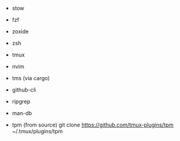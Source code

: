 - stow
- fzf
- zoxide
- zsh
- tmux
- nvim
- tms (via cargo)
- github-cli
- ripgrep
- man-db

- tpm (from source) git clone https://github.com/tmux-plugins/tpm ~/.tmux/plugins/tpm
